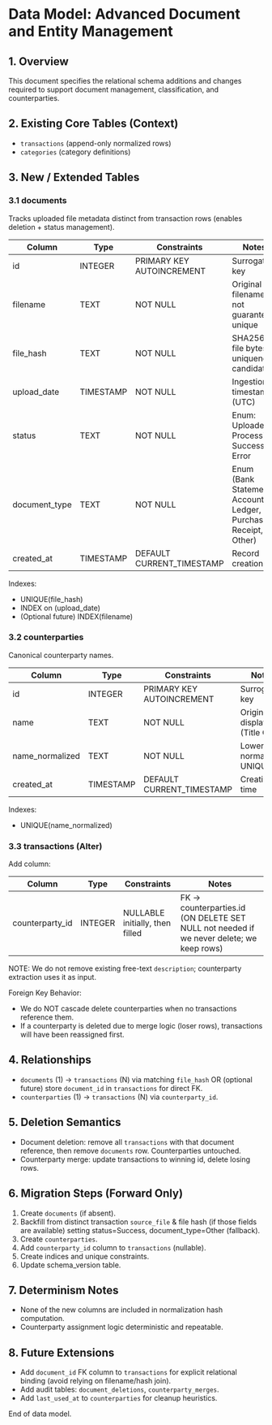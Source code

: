 # Data Model: Advanced Document and Entity Management

## 1. Overview
This document specifies the relational schema additions and changes required to support document management, classification, and counterparties.

## 2. Existing Core Tables (Context)
- `transactions` (append-only normalized rows)
- `categories` (category definitions)

## 3. New / Extended Tables
### 3.1 documents
Tracks uploaded file metadata distinct from transaction rows (enables deletion + status management).

Column | Type | Constraints | Notes
-------|------|-------------|------
id | INTEGER | PRIMARY KEY AUTOINCREMENT | Surrogate key
filename | TEXT | NOT NULL | Original filename; not guaranteed unique
file_hash | TEXT | NOT NULL | SHA256 of file bytes; uniqueness candidate
upload_date | TIMESTAMP | NOT NULL | Ingestion timestamp (UTC)
status | TEXT | NOT NULL | Enum: Uploaded, Processing, Success, Error
document_type | TEXT | NOT NULL | Enum (Bank Statement, Accounting Ledger, Purchase Receipt, Other)
created_at | TIMESTAMP | DEFAULT CURRENT_TIMESTAMP | Record creation

Indexes:
- UNIQUE(file_hash)
- INDEX on (upload_date)
- (Optional future) INDEX(filename)

### 3.2 counterparties
Canonical counterparty names.

Column | Type | Constraints | Notes
-------|------|-------------|------
id | INTEGER | PRIMARY KEY AUTOINCREMENT | Surrogate key
name | TEXT | NOT NULL | Original display (Title Case)
name_normalized | TEXT | NOT NULL | Lowercase normalized; UNIQUE
created_at | TIMESTAMP | DEFAULT CURRENT_TIMESTAMP | Creation time

Indexes:
- UNIQUE(name_normalized)

### 3.3 transactions (Alter)
Add column:

Column | Type | Constraints | Notes
-------|------|-------------|------
counterparty_id | INTEGER | NULLABLE initially, then filled | FK → counterparties.id (ON DELETE SET NULL not needed if we never delete; we keep rows)

NOTE: We do not remove existing free-text `description`; counterparty extraction uses it as input.

Foreign Key Behavior:
- We do NOT cascade delete counterparties when no transactions reference them.
- If a counterparty is deleted due to merge logic (loser rows), transactions will have been reassigned first.

## 4. Relationships
- `documents` (1) → `transactions` (N) via matching `file_hash` OR (optional future) store `document_id` in `transactions` for direct FK.
- `counterparties` (1) → `transactions` (N) via `counterparty_id`.

## 5. Deletion Semantics
- Document deletion: remove all `transactions` with that document reference, then remove `documents` row. Counterparties untouched.
- Counterparty merge: update transactions to winning id, delete losing rows.

## 6. Migration Steps (Forward Only)
1. Create `documents` (if absent).
2. Backfill from distinct transaction `source_file` & file hash (if those fields are available) setting status=Success, document_type=Other (fallback).
3. Create `counterparties`.
4. Add `counterparty_id` column to `transactions` (nullable).
5. Create indices and unique constraints.
6. Update schema_version table.

## 7. Determinism Notes
- None of the new columns are included in normalization hash computation.
- Counterparty assignment logic deterministic and repeatable.

## 8. Future Extensions
- Add `document_id` FK column to `transactions` for explicit relational binding (avoid relying on filename/hash join).
- Add audit tables: `document_deletions`, `counterparty_merges`.
- Add `last_used_at` to `counterparties` for cleanup heuristics.

End of data model.
